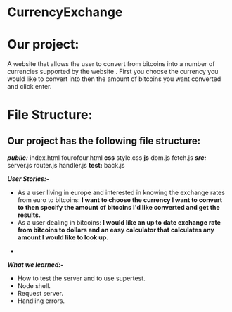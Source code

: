 # CurrencyExchange
# Our project:
A website that allows the user to convert from bitcoins into a number of currencies supported by the website
. First you choose the currency you would like to convert into then the amount of bitcoins you want converted
 and click enter.
# File Structure:
## Our project has the following file structure:

_**public:**_
index.html
fourofour.html
**css**
style.css
**js**
dom.js
fetch.js
_**src:**_
server.js
router.js
handler.js
**test:**
back.js

_**User Stories:-**_
* As a user living in europe and interested in knowing the exchange rates from euro to bitcoins:
**I want to choose the currency I want to convert to then specify the amount of bitcoins I'd like converted and get the results.**
* As a user dealing in bitcoins:
**I would like an up to date exchange rate from bitcoins to dollars and an easy calculator that calculates
any amount I would like to look up.**
 -
 _**What we learned:-**_
 * How to test the server and to use supertest.
 * Node shell.
 * Request server.
 * Handling errors.
